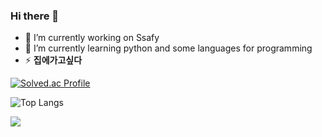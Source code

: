 ### Hi there 👋

- 🔭 I’m currently working on Ssafy
- 🌱 I’m currently learning python and some languages for programming
- ⚡ **집에가고싶다** 

[![Solved.ac Profile](http://mazassumnida.wtf/api/v2/generate_badge?boj=pyu1202)](https://solved.ac/pyu1202/)

![Top Langs](https://github-readme-stats.vercel.app/api/top-langs/?username=nastorond&layout=compact&theme=dark)

![](./profile-3d-contrib/profile-season-animate.svg)
